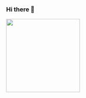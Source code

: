 ### Hi there 👋

<a href="https://vaunt.dev">
  <img align="center" src="https://api.vaunt.dev/entities/jeff1010322/contributions?format=svg" width="200" />
</a>
